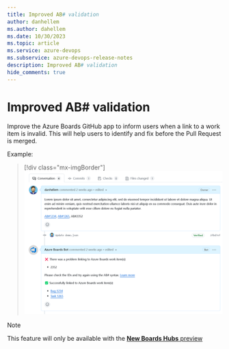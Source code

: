 ```yaml
---
title: Improved AB# validation
author: danhellem
ms.author: dahellem
ms.date: 10/30/2023
ms.topic: article
ms.service: azure-devops
ms.subservice: azure-devops-release-notes
description: Improved AB# validation
hide_comments: true
---
```


# Improved AB# validation

Improve the Azure Boards GitHub app to inform users when a link to a work item is invalid. This will help users to identify and fix before the Pull Request is merged.

Example:

> [!div class="mx-imgBorder"]
> ![screen shot example AB# validation from bot](media\boards-github-ab-validation.png)

> [!NOTE]
> This feature will only be available with the [**New Boards Hubs** preview](https://devblogs.microsoft.com/devops/new-boards-hub-public-preview/)